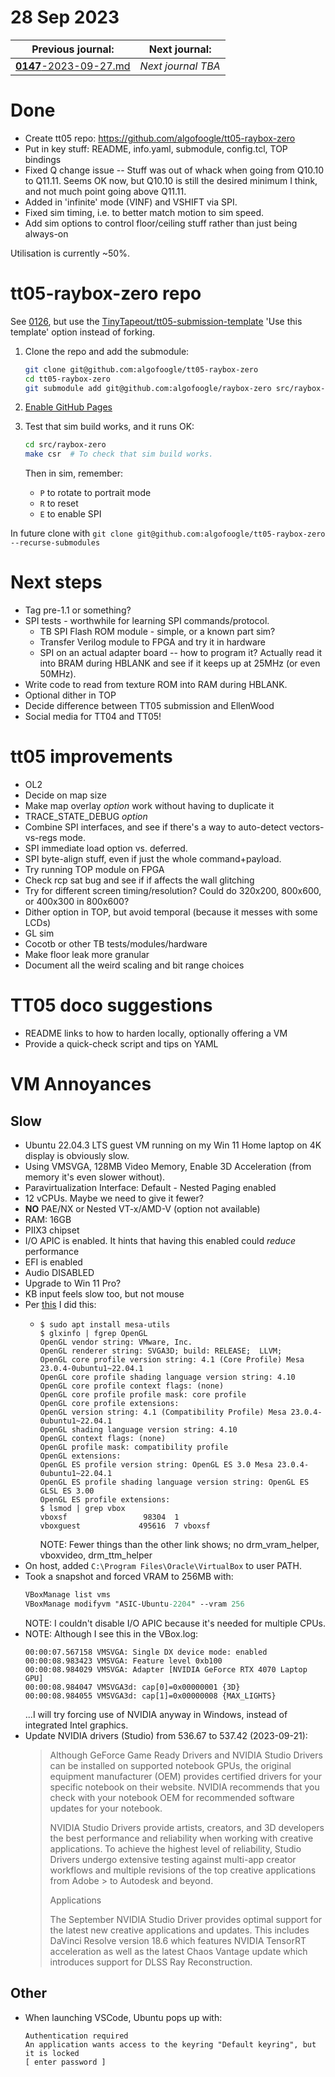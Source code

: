 # 28 Sep 2023

| Previous journal: | Next journal: |
|-|-|
| [**0147**-2023-09-27.md](./0147-2023-09-27.md) | *Next journal TBA* |

# Done

*   Create tt05 repo: https://github.com/algofoogle/tt05-raybox-zero
*   Put in key stuff: README, info.yaml, submodule, config.tcl, TOP bindings
*   Fixed Q change issue -- Stuff was out of whack when going from Q10.10 to Q11.11. Seems OK now, but Q10.10 is still the desired minimum I think, and not much point going above Q11.11.
*   Added in 'infinite' mode (VINF) and VSHIFT via SPI.
*   Fixed sim timing, i.e. to better match motion to sim speed.
*   Add sim options to control floor/ceiling stuff rather than just being always-on

Utilisation is currently ~50%.

# tt05-raybox-zero repo

See [0126](./0126-2023-08-19.md#start-tt04-submission-repo), but use the [TinyTapeout/tt05-submission-template](https://github.com/TinyTapeout/tt05-submission-template) 'Use this template' option instead of forking.

1.  Clone the repo and add the submodule:
    ```bash
    git clone git@github.com:algofoogle/tt05-raybox-zero
    cd tt05-raybox-zero
    git submodule add git@github.com:algofoogle/raybox-zero src/raybox-zero
    ```
2.  [Enable GitHub Pages](https://tinytapeout.com/faq/#my-github-action-is-failing-on-the-pages-part)
3.  Test that sim build works, and it runs OK:
    ```bash
    cd src/raybox-zero
    make csr  # To check that sim build works.
    ```

    Then in sim, remember:
    *   `P` to rotate to portrait mode
    *   `R` to reset
    *   `E` to enable SPI

In future clone with `git clone git@github.com:algofoogle/tt05-raybox-zero --recurse-submodules`


# Next steps

*   Tag pre-1.1 or something?
*   SPI tests - worthwhile for learning SPI commands/protocol.
    *   TB SPI Flash ROM module - simple, or a known part sim?
    *   Transfer Verilog module to FPGA and try it in hardware
    *   SPI on an actual adapter board -- how to program it? Actually read it into BRAM during HBLANK and see if it keeps up at 25MHz (or even 50MHz).
*   Write code to read from texture ROM into RAM during HBLANK.
*   Optional dither in TOP
*   Decide difference between TT05 submission and EllenWood
*   Social media for TT04 and TT05!


# tt05 improvements

*   OL2
*   Decide on map size
*   Make map overlay *option* work without having to duplicate it
*   TRACE_STATE_DEBUG *option*
*   Combine SPI interfaces, and see if there's a way to auto-detect vectors-vs-regs mode.
*   SPI immediate load option vs. deferred.
*   SPI byte-align stuff, even if just the whole command+payload.
*   Try running TOP module on FPGA
*   Check rcp sat bug and see if if affects the wall glitching
*   Try for different screen timing/resolution? Could do 320x200, 800x600, or 400x300 in 800x600?
*   Dither option in TOP, but avoid temporal (because it messes with some LCDs)
*   GL sim
*   Cocotb or other TB tests/modules/hardware
*   Make floor leak more granular
*   Document all the weird scaling and bit range choices


# TT05 doco suggestions

*   README links to how to harden locally, optionally offering a VM
*   Provide a quick-check script and tips on YAML


# VM Annoyances

## Slow

*   Ubuntu 22.04.3 LTS guest VM running on my Win 11 Home laptop on 4K display is obviously slow.
*   Using VMSVGA, 128MB Video Memory, Enable 3D Acceleration (from memory it's even slower without).
*   Paravirtualization Interface: Default - Nested Paging enabled
*   12 vCPUs. Maybe we need to give it fewer?
*   **NO** PAE/NX or Nested VT-x/AMD-V (option not available)
*   RAM: 16GB
*   PIIX3 chipset
*   I/O APIC is enabled. It hints that having this enabled could *reduce* performance
*   EFI is enabled
*   Audio DISABLED
*   Upgrade to Win 11 Pro?
*   KB input feels slow too, but not mouse
*   Per [this](https://bbs.archlinux.org/viewtopic.php?id=284675) I did this:
    *   ```
        $ sudo apt install mesa-utils
        $ glxinfo | fgrep OpenGL
        OpenGL vendor string: VMware, Inc.
        OpenGL renderer string: SVGA3D; build: RELEASE;  LLVM;
        OpenGL core profile version string: 4.1 (Core Profile) Mesa 23.0.4-0ubuntu1~22.04.1
        OpenGL core profile shading language version string: 4.10
        OpenGL core profile context flags: (none)
        OpenGL core profile profile mask: core profile
        OpenGL core profile extensions:
        OpenGL version string: 4.1 (Compatibility Profile) Mesa 23.0.4-0ubuntu1~22.04.1
        OpenGL shading language version string: 4.10
        OpenGL context flags: (none)
        OpenGL profile mask: compatibility profile
        OpenGL extensions:
        OpenGL ES profile version string: OpenGL ES 3.0 Mesa 23.0.4-0ubuntu1~22.04.1
        OpenGL ES profile shading language version string: OpenGL ES GLSL ES 3.00
        OpenGL ES profile extensions:
        $ lsmod | grep vbox
        vboxsf                 98304  1
        vboxguest             495616  7 vboxsf
        ```
        NOTE: Fewer things than the other link shows; no drm_vram_helper, vboxvideo, drm_ttm_helper
*   On host, added `C:\Program Files\Oracle\VirtualBox` to user PATH.
*   Took a snapshot and forced VRAM to 256MB with:
    ```ps
    VBoxManage list vms
    VBoxManage modifyvm "ASIC-Ubuntu-2204" --vram 256
    ```
    NOTE: I couldn't disable I/O APIC because it's needed for multiple CPUs.
*   NOTE: Although I see this in the VBox.log:
    ```
    00:00:07.567158 VMSVGA: Single DX device mode: enabled
    00:00:08.983423 VMSVGA: Feature level 0xb100
    00:00:08.984029 VMSVGA: Adapter [NVIDIA GeForce RTX 4070 Laptop GPU]
    00:00:08.984047 VMSVGA3d: cap[0]=0x00000001 {3D}
    00:00:08.984055 VMSVGA3d: cap[1]=0x00000008 {MAX_LIGHTS}
    ```
    ...I will try forcing use of NVIDIA anyway in Windows, instead of integrated Intel graphics.
*   Update NVIDIA drivers (Studio) from 536.67 to 537.42 (2023-09-21):
    > Although GeForce Game Ready Drivers and NVIDIA Studio Drivers can be installed on supported notebook GPUs, the original equipment manufacturer (OEM) provides certified drivers for your specific notebook on their website. NVIDIA recommends that you check with your notebook OEM for recommended software updates for your notebook.
    > 
    > NVIDIA Studio Drivers provide artists, creators, and 3D developers the best performance and reliability when working with creative applications. To achieve the highest level of reliability, Studio Drivers undergo extensive testing against multi-app creator workflows and multiple revisions of the top creative applications from Adobe > to Autodesk and beyond.
    > 
    > Applications
    > 
    > The September NVIDIA Studio Driver provides optimal support for the latest new creative applications and updates. This includes DaVinci Resolve version 18.6 which features NVIDIA TensorRT acceleration as well as the latest Chaos Vantage update which introduces support for DLSS Ray Reconstruction.

## Other

*   When launching VSCode, Ubuntu pops up with:
    ```
    Authentication required
    An application wants access to the keyring "Default keyring", but it is locked
    [ enter password ]
    ```
